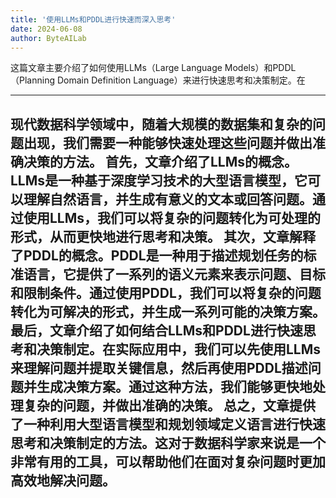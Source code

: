 ```yaml
---
title: '使用LLMs和PDDL进行快速而深入思考'
date: 2024-06-08
author: ByteAILab
---
```


这篇文章主要介绍了如何使用LLMs（Large Language Models）和PDDL（Planning Domain Definition Language）来进行快速思考和决策制定。在

---
现代数据科学领域中，随着大规模的数据集和复杂的问题出现，我们需要一种能够快速处理这些问题并做出准确决策的方法。
首先，文章介绍了LLMs的概念。LLMs是一种基于深度学习技术的大型语言模型，它可以理解自然语言，并生成有意义的文本或回答问题。通过使用LLMs，我们可以将复杂的问题转化为可处理的形式，从而更快地进行思考和决策。
其次，文章解释了PDDL的概念。PDDL是一种用于描述规划任务的标准语言，它提供了一系列的语义元素来表示问题、目标和限制条件。通过使用PDDL，我们可以将复杂的问题转化为可解决的形式，并生成一系列可能的决策方案。
最后，文章介绍了如何结合LLMs和PDDL进行快速思考和决策制定。在实际应用中，我们可以先使用LLMs来理解问题并提取关键信息，然后再使用PDDL描述问题并生成决策方案。通过这种方法，我们能够更快地处理复杂的问题，并做出准确的决策。
总之，文章提供了一种利用大型语言模型和规划领域定义语言进行快速思考和决策制定的方法。这对于数据科学家来说是一个非常有用的工具，可以帮助他们在面对复杂问题时更加高效地解决问题。
---

